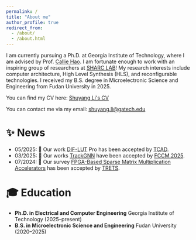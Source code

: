 ```yaml
---
permalink: /
title: "About me"
author_profile: true
redirect_from: 
  - /about/
  - /about.html
---
```


I am currently pursuing a Ph.D. at Georgia Institute of Technology, where I am advised by Prof. [Callie Hao](https://sites.gatech.edu/ece-callie/). I am fortunate enough to work with an inspiring group of researchers at [SHARC LAB](https://sharclab.ece.gatech.edu/)! My research interests include computer architecture, High Level Synthesis (HLS), and reconfigurable technologies. I received my B.S. degree in Microelectronic Science and Engineering from Fudan University in 2025.

You can find my CV here: [Shuyang Li's CV]()

You can contact me via my email: shuyang.li@gatech.edu

✨ News
======
- 05/2025: 🎉 Our work [DIF-LUT](https://ieeexplore.ieee.org/document/11023583) Pro has been accepted by [TCAD](https://ieeexplore.ieee.org/xpl/RecentIssue.jsp?punumber=43).
- 03/2025: 🎉 Our works [TrackGNN](https://ieeexplore.ieee.org/document/11008968) have been accepted by [FCCM 2025](https://www.fccm.org/).
- 07/2024: 🎉 Our survey [FPGA-Based Sparse Matrix Multiplication Accelerators](https://dl.acm.org/doi/10.1145/3687480) has been accepted by [TRETS](https://dl.acm.org/journal/trets).

🎓 Education
====
- **Ph.D. in Electrical and Computer Engineering**
  Georgia Institute of Technology (2025–present)
- **B.S. in Microelectronic Science and Engineering**
  Fudan University (2020–2025)
